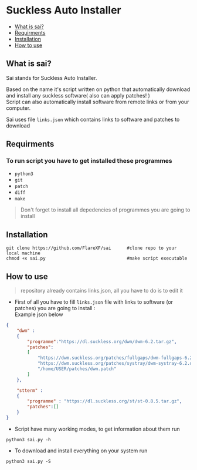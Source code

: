 # Suckless Auto Installer
- [What is sai?](#what-is-sai)
- [Requirments](#requirments)
- [Installation](#installation)
- [How to use](#how-to-use)

## What is sai?
Sai stands for Suckless Auto Installer.  

Based on the name it's script written on python that automatically download and install any suckless software( also can apply patches! )  
Script can also automatically install software from remote links or from your computer.  

Sai uses file `links.json` which contains links to software and patches to download  

## Requirments
### To run script you have to get installed these programmes
* `python3`
* `git`
* `patch`
* `diff`
* `make`
> Don't forget to install all depedencies of programmes you are going to install


## Installation
```
git clone https://github.com/FlareXF/sai      #clone repo to your local machine
chmod +x sai.py                               #make script executable
```



## How to use
> repository already contains links.json, all you have to do is to edit it
* First of all you have to fill `links.json` file with links to software (or patches) you are going to install :  
Example json below
```json
{
	"dwm" :
   	{
		"programme":"https://dl.suckless.org/dwm/dwm-6.2.tar.gz",
		"patches":
		[
			"https://dwm.suckless.org/patches/fullgaps/dwm-fullgaps-6.2.diff",
			"https://dwm.suckless.org/patches/systray/dwm-systray-6.2.diff",
			"/home/USER/patches/dwm.patch"
		]
	},

	"stterm" : 
	{
		"programme" : "https://dl.suckless.org/st/st-0.8.5.tar.gz",
		"patches":[]
	}
}
```

* Script have many working modes, to get information about them run 
```
python3 sai.py -h
```

* To download and install everything on your system run
```
python3 sai.py -S
```



